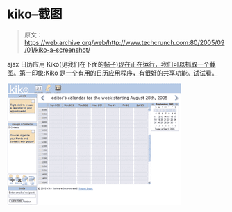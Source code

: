 # kiko–截图

> 原文：<https://web.archive.org/web/http://www.techcrunch.com:80/2005/09/01/kiko-a-screenshot/>

ajax 日历应用 Kiko(见我们在下面的[帖子)现在正在运行，我们可以抓取一个截图。第一印象:Kiko 是一个有用的日历应用程序，有很好的共享功能。试试看。](https://web.archive.org/web/20211205000839/http://www.beta.techcrunch.com/?p=194)

![](img/dba7bb2da16bec37f475cb0930142461.png)